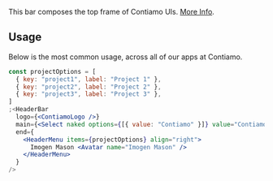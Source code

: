 This bar composes the top frame of Contiamo UIs. [More Info](https://github.com/contiamo/operational-ui/issues/475).

## Usage

Below is the most common usage, across all of our apps at Contiamo.

```jsx
const projectOptions = [
  { key: "project1", label: "Project 1" },
  { key: "project2", label: "Project 2" },
  { key: "project3", label: "Project 3" },
]
;<HeaderBar
  logo={<ContiamoLogo />}
  main={<Select naked options={[{ value: "Contiamo" }]} value="Contiamo" placeholder="Select Project..." />}
  end={
    <HeaderMenu items={projectOptions} align="right">
      Imogen Mason <Avatar name="Imogen Mason" />
    </HeaderMenu>
  }
/>
```
